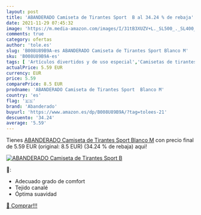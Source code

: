 ```yaml
---
layout: post
title: 'ABANDERADO Camiseta de Tirantes Sport  B al 34.24 % de rebaja'
date: 2021-11-29 07:45:32
image: 'https://m.media-amazon.com/images/I/31tB3XUZV+L._SL500_._SL400_.jpg'
comments: true
category: ofertas
author: 'tole.es'
slug: 'B008U89B9A-es ABANDERADO Camiseta de Tirantes Sport Blanco M'
sku: 'B008U89B9A-es'
tags: [ 'Artículos divertidos y de uso especial','Camisetas de tirantes de otras marcas','Camisetas interiores para hombre','Camisetas y tops de otras marcas','Ropa','Ropa interior para hombre','Ropa para hombre','Ropa y accesorios divertidos','abanderado','camiseta', ]
actualPrice: 5.59 EUR
currency: EUR
price: 5.59
comparePrice: 8.5 EUR
prodname: 'ABANDERADO Camiseta de Tirantes Sport  Blanco M'
country: 'es'
flag: '🇪🇸'
brand: 'Abanderado'
buyurl: 'https://www.amazon.es/dp/B008U89B9A/?tag=tolees-21'
descuento: '34.24'
average: '5.59'
---
```


Tienes [ABANDERADO Camiseta de Tirantes Sport  Blanco M](https://www.amazon.es/dp/B008U89B9A/?tag=tolees-21) con precio final de  5.59 EUR (original: 8.5 EUR) (34.24 %  de rebaja) aqui!

[![ABANDERADO Camiseta de Tirantes Sport  B](https://m.media-amazon.com/images/I/31tB3XUZV+L._SL500_._SL400_.jpg)](https://www.amazon.es/dp/B008U89B9A/?tag=tolees-21)

🔎:

- Adecuado grado de comfort
- Tejido canalé
- Óptima suavidad

[🛒 Comprar!!!](https://www.amazon.es/dp/B008U89B9A/?tag=tolees-21)
